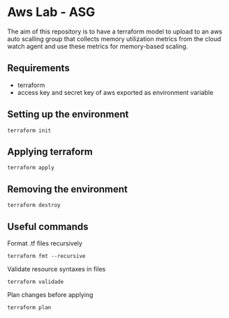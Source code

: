 # Aws Lab - ASG

The aim of this repository is to have a terraform model to upload to an aws auto scalling group that collects memory utilization metrics from the cloud watch agent and use these metrics for memory-based scaling.

## Requirements

- terraform
- access key and secret key of aws exported as environment variable

## Setting up the environment

    terraform init

## Applying terraform

    terraform apply

## Removing the environment

    terraform destroy

## Useful commands

Format .tf files recursively

    terraform fmt --recursive

Validate resource syntaxes in files

    terraform validade

Plan changes before applying

    terraform plan
